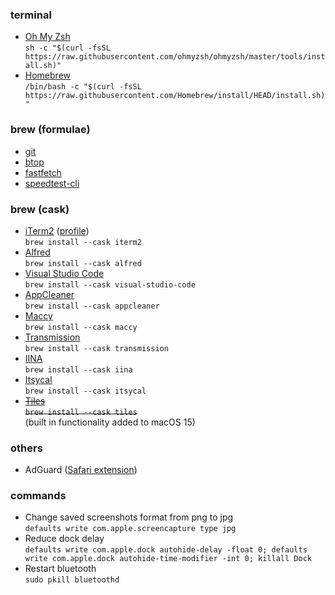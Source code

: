 ### terminal    
 - [Oh My Zsh](https://ohmyz.sh)  
   `sh -c "$(curl -fsSL https://raw.githubusercontent.com/ohmyzsh/ohmyzsh/master/tools/install.sh)"`
 - [Homebrew](https://brew.sh)    
    `/bin/bash -c "$(curl -fsSL https://raw.githubusercontent.com/Homebrew/install/HEAD/install.sh)"`

### brew (formulae)  
 - [git](https://git-scm.com/download/mac)  
 - [btop](https://github.com/aristocratos/btop)  
 - [fastfetch](https://github.com/fastfetch-cli/fastfetch)  
 - [speedtest-cli](https://www.speedtest.net/apps/cli)  

### brew (cask)
 - [iTerm2](https://iterm2.com/documentation-preferences-profiles-colors.html) ([profile](./iterm2.json))  
    `brew install --cask iterm2`
 - [Alfred](https://www.alfredapp.com)    
    `brew install --cask alfred`
 - [Visual Studio Code](https://code.visualstudio.com)    
    `brew install --cask visual-studio-code`
 - [AppCleaner](https://freemacsoft.net/appcleaner/)    
    `brew install --cask appcleaner`
 - [Maccy](https://maccy.app)    
    `brew install --cask maccy`
 - [Transmission](https://transmissionbt.com)    
    `brew install --cask transmission`
 - [IINA](https://iina.io)    
    `brew install --cask iina`
 - [Itsycal](https://www.mowglii.com/itsycal/)    
    `brew install --cask itsycal`
 - ~~[Tiles](https://www.sempliva.com/tiles/)    
    `brew install --cask tiles`~~  
    (built in functionality added to macOS 15)

### others
 - AdGuard ([Safari extension](https://apps.apple.com/in/app/adguard-for-safari/id1440147259?mt=12))

### commands
 - Change saved screenshots format from png to jpg  
    `defaults write com.apple.screencapture type jpg`
 - Reduce dock delay  
    `defaults write com.apple.dock autohide-delay -float 0; defaults write com.apple.dock autohide-time-modifier -int 0; killall Dock`
 - Restart bluetooth  
    `sudo pkill bluetoothd`